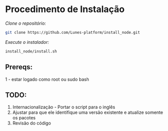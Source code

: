 # Procedimento de Instalação

*Clone o repositório:*
```bash
git clone https://github.com/Lunes-platform/install_node.git
```

*Execute o instalador:*
```bash
install_node/install.sh
```

## Prereqs:
1 - estar logado como root ou sudo bash

## TODO:
1. Internacionalização - Portar o script para o inglês
2. Ajustar para que ele identifique uma versão existente e atualize somente os pacotes
3. Revisão do código
